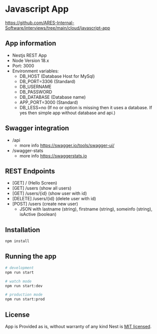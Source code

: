 # Javascript App

<https://github.com/ARES-Internal-Software/interviews/tree/main/cloud/javascript-app>

## App information

- Nestjs REST App
- Node Version 18.x
- Port: 3000
- Environment variables:
  - DB_HOST (Database Host for MySql)
  - DB_PORT=3306 (Standard)
  - DB_USERNAME
  - DB_PASSWORD
  - DB_DATABASE (Database name)
  - APP_PORT=3000 (Standard)
  - DB_LESS=no (If no or option is missing then it uses a database. If yes then simple app without database and api.)

## Swagger integration

- /api 
  - more info <https://swagger.io/tools/swagger-ui/>
- /swagger-stats 
  - more info <https://swaggerstats.io>

## REST Endpoints

- [GET] / (Hello Screen)
- [GET] /users (show all users)
- [GET] /users/{id} (show user with id)
- [DELETE] /users/{id} (delete user with id)
- [POST] /users (create new user)
  - JSON with lastname (string), firstname (string), someinfo (string), isActive (boolean)

## Installation

```bash
npm install
```

## Running the app

```bash
# development
npm run start

# watch mode
npm run start:dev

# production mode
npm run start:prod
```

## License

App is Provided as is, without warranty of any kind
Nest is [MIT licensed](LICENSE).
